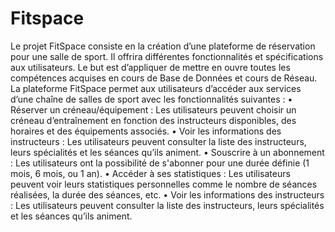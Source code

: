 # Fitspace
Le projet FitSpace consiste en la création d’une plateforme de réservation pour une salle de sport. Il offrira différentes fonctionnalités et spécifications aux utilisateurs. Le but est d’appliquer de mettre en ouvre toutes les compétences acquises en cours de Base de Données et cours de Réseau. 
La plateforme FitSpace permet aux utilisateurs d’accéder aux services d’une chaîne de salles de sport avec les fonctionnalités suivantes :
    • Réserver un créneau/équipement : Les utilisateurs peuvent choisir un créneau d’entraînement en fonction des instructeurs disponibles, des horaires et des équipements associés.
    • Voir les informations des instructeurs : Les utilisateurs peuvent consulter la liste des instructeurs, leurs spécialités et les séances qu’ils animent.
    • Souscrire à un abonnement : Les utilisateurs ont la possibilité de s'abonner pour une durée définie (1 mois, 6 mois, ou 1 an).
    • Accéder à ses statistiques : Les utilisateurs peuvent voir leurs statistiques personnelles comme le nombre de séances réalisées, la durée des séances, etc.
    • Voir les informations des instructeurs : Les utilisateurs peuvent consulter la liste des instructeurs, leurs spécialités et les séances qu’ils animent.
